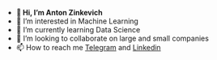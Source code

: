 - **👋 Hi, I’m Anton Zinkevich**
- 👀 I’m interested in Machine Learning
- 🌱 I’m currently learning Data Science
- 💞️ I’m looking to collaborate on large and small companies
- 📫 How to reach me [Telegram](https://t.me/znkvch_a) and [Linkedin]([https://t.me/znkvch_a](https://www.linkedin.com/in/anton-zinkevich-8a47ba28a/)https://www.linkedin.com/in/anton-zinkevich-8a47ba28a/)
